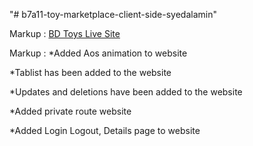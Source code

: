 "# b7a11-toy-marketplace-client-side-syedalamin" 

Markup :  [BD Toys Live Site](https://action-figure-toys.web.app/)

 Markup : *Added Aos animation to website

*Tablist has been added to the website

*Updates and deletions have been added to the website

*Added private route website

*Added Login Logout, Details page to website